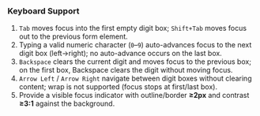 ### Keyboard Support

1. `Tab` moves focus into the first empty digit box; `Shift+Tab` moves focus out to the previous form element.
2. Typing a valid numeric character (`0`–`9`) auto-advances focus to the next digit box (left→right); no auto-advance occurs on the last box.
3. `Backspace` clears the current digit and moves focus to the previous box; on the first box, Backspace clears the digit without moving focus.
4. `Arrow Left` / `Arrow Right` navigate between digit boxes without clearing content; wrap is not supported (focus stops at first/last box).
5. Provide a visible focus indicator with outline/border **≥2px** and contrast **≥3:1** against the background.
